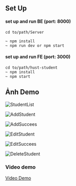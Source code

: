 ## Set Up
#### set up and run BE (port: 8000)
```
cd to/path/Server

~ npm install
~ npm run dev or npm start
```
#### set up and run FE (port: 3000)
```
cd to/path/hust-student
~ npm install
~ npm start
```

## Ảnh Demo
![StudentList](https://user-images.githubusercontent.com/117523822/206744717-4b304d4a-a85b-49aa-b9fd-bd36d467c2ec.png)

![AddStudent](https://user-images.githubusercontent.com/117523822/206744773-8ca2fa22-a3b7-4c58-8d92-df4577db54d7.png)

![AddSuccees](https://user-images.githubusercontent.com/117523822/206744819-133308f8-b2af-4e9c-94bc-4417d4bb28cc.png)

![EditStudent](https://user-images.githubusercontent.com/117523822/206744844-fc89c124-b0af-4408-b4a8-2126bf08bd81.png)

![EditSuccees](https://user-images.githubusercontent.com/117523822/206744850-7bbe41ad-f84f-45a3-bf06-145e665d6a50.png)

![DeleteStudent](https://user-images.githubusercontent.com/117523822/206744859-554c6038-603c-4016-b493-19f18dfaa03f.png)

### Video demo

[Video Demo](https://user-images.githubusercontent.com/117523822/206851928-2d774cb0-bed7-460f-a03f-db4589164f81.mp4)


